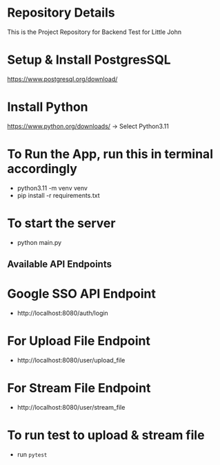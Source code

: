 # Repository Details
This is the Project Repository for Backend Test for Little John

# Setup & Install PostgresSQL
https://www.postgresql.org/download/

# Install Python
https://www.python.org/downloads/ -> Select Python3.11

# To Run the App, run this in terminal accordingly
*  python3.11 -m venv venv
* pip install -r requirements.txt

# To start the server
* python main.py

## Available API Endpoints 

# Google SSO API Endpoint
* http://localhost:8080/auth/login

# For Upload File Endpoint
* http://localhost:8080/user/upload_file

# For Stream File Endpoint
* http://localhost:8080/user/stream_file

# To run test to upload & stream file
* run `pytest`
